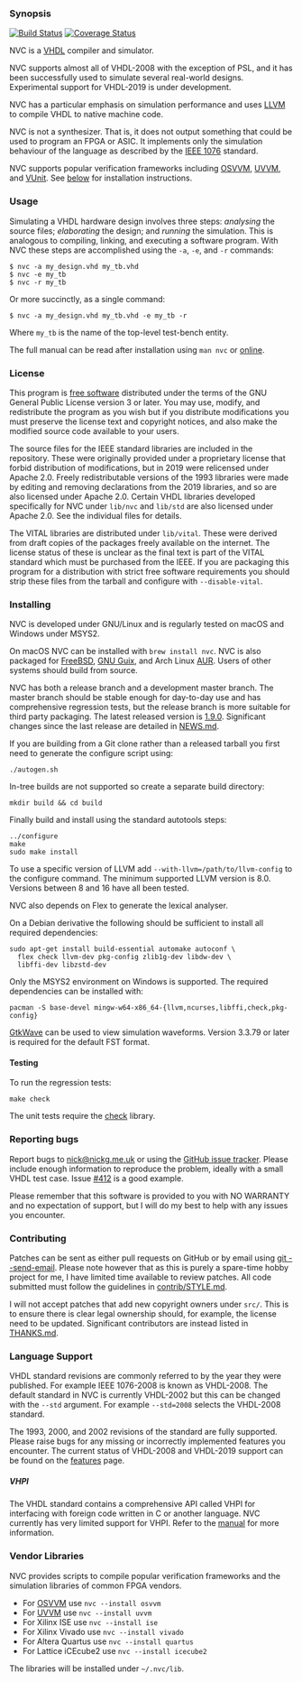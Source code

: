 ### Synopsis

[![Build
Status](https://github.com/nickg/nvc/workflows/Build%20and%20test/badge.svg?branch=master)](https://github.com/nickg/nvc/actions)
[![Coverage Status](https://coveralls.io/repos/github/nickg/nvc/badge.svg?branch=master)](https://coveralls.io/github/nickg/nvc?branch=master)

NVC is a [VHDL](https://en.wikipedia.org/wiki/VHDL) compiler and
simulator.

NVC supports almost all of VHDL-2008 with the exception of PSL, and it
has been successfully used to simulate several real-world designs.
Experimental support for VHDL-2019 is under development.

NVC has a particular emphasis on simulation performance and uses
[LLVM](https://llvm.org/) to compile VHDL to native machine code.

NVC is not a synthesizer.  That is, it does not output something that
could be used to program an FPGA or ASIC.  It implements only the
simulation behaviour of the language as described by the [IEEE
1076](https://standards.ieee.org/standard/1076-2019.html) standard.

NVC supports popular verification frameworks including
[OSVVM](https://osvvm.org/), [UVVM](https://www.uvvm.org/), and
[VUnit](https://vunit.github.io/).  See [below](#vendor-libraries) for
installation instructions.

### Usage

Simulating a VHDL hardware design involves three steps: _analysing_ the
source files; _elaborating_ the design; and _running_ the
simulation.  This is analogous to compiling, linking, and executing a
software program.  With NVC these steps are accomplished using the `-a`,
`-e`, and `-r` commands:

    $ nvc -a my_design.vhd my_tb.vhd
    $ nvc -e my_tb
    $ nvc -r my_tb

Or more succinctly, as a single command:

    $ nvc -a my_design.vhd my_tb.vhd -e my_tb -r

Where `my_tb` is the name of the top-level test-bench entity.

The full manual can be read after installation using `man nvc` or
[online](https://www.nickg.me.uk/nvc/manual.html).

### License

This program is [free
software](https://www.gnu.org/philosophy/free-sw.en.html) distributed
under the terms of the GNU General Public License version 3 or later.
You may use, modify, and redistribute the program as you wish but if you
distribute modifications you must preserve the license text and
copyright notices, and also make the modified source code available to
your users.

The source files for the IEEE standard libraries are included in the
repository.  These were originally provided under a proprietary license
that forbid distribution of modifications, but in 2019 were relicensed
under Apache 2.0.  Freely redistributable versions of the 1993 libraries
were made by editing and removing declarations from the 2019 libraries,
and so are also licensed under Apache 2.0.  Certain VHDL libraries
developed specifically for NVC under `lib/nvc` and `lib/std` are also
licensed under Apache 2.0.  See the individual files for details.

The VITAL libraries are distributed under `lib/vital`.  These were
derived from draft copies of the packages freely available on the
internet.  The license status of these is unclear as the final text is
part of the VITAL standard which must be purchased from the IEEE.  If
you are packaging this program for a distribution with strict free
software requirements you should strip these files from the tarball and
configure with `--disable-vital`.

### Installing

NVC is developed under GNU/Linux and is regularly tested on macOS and
Windows under MSYS2.

On macOS NVC can be installed with `brew install nvc`.  NVC is also
packaged for [FreeBSD](https://www.freshports.org/cad/nvc), [GNU
Guix](https://guix.gnu.org/packages/nvc-1.5.3/), and Arch Linux
[AUR](https://aur.archlinux.org/packages/nvc).  Users of other systems
should build from source.

NVC has both a release branch and a development master branch. The
master branch should be stable enough for day-to-day use and has
comprehensive regression tests, but the release branch is more suitable
for third party packaging.  The latest released version is
[1.9.0](https://github.com/nickg/nvc/releases/download/r1.9.0/nvc-1.9.0.tar.gz).
Significant changes since the last release are detailed in
[NEWS.md](NEWS.md).

If you are building from a Git clone rather than a released tarball you
first need to generate the configure script using:

    ./autogen.sh

In-tree builds are not supported so create a separate build directory:

    mkdir build && cd build

Finally build and install using the standard autotools steps:

    ../configure
    make
    sudo make install

To use a specific version of LLVM add `--with-llvm=/path/to/llvm-config`
to the configure command.  The minimum supported LLVM version is 8.0.
Versions between 8 and 16 have all been tested.

NVC also depends on Flex to generate the lexical analyser.

On a Debian derivative the following should be sufficient to install all
required dependencies:

    sudo apt-get install build-essential automake autoconf \
      flex check llvm-dev pkg-config zlib1g-dev libdw-dev \
      libffi-dev libzstd-dev

Only the MSYS2 environment on Windows is supported.  The required
dependencies can be installed with:

    pacman -S base-devel mingw-w64-x86_64-{llvm,ncurses,libffi,check,pkg-config}

[GtkWave](http://gtkwave.sourceforge.net/) can be used to view
simulation waveforms.  Version 3.3.79 or later is required for the
default FST format.

#### Testing

To run the regression tests:

    make check

The unit tests require the [check](https://libcheck.github.io/check/)
library.

### Reporting bugs

Report bugs to [nick@nickg.me.uk](mailto:nick+nvc@nickg.me.uk) or using
the [GitHub issue tracker](https://github.com/nickg/nvc/issues).  Please
include enough information to reproduce the problem, ideally with a
small VHDL test case.  Issue
[#412](https://github.com/nickg/nvc/issues/412) is a good example.

Please remember that this software is provided to you with NO WARRANTY
and no expectation of support, but I will do my best to help with any
issues you encounter.

### Contributing

Patches can be sent as either pull requests on GitHub or by email using
[git --send-email](https://git-send-email.io/).  Please note however
that as this is purely a spare-time hobby project for me, I have limited
time available to review patches.  All code submitted must follow the
guidelines in [contrib/STYLE.md](contrib/STYLE.md).

I will not accept patches that add new copyright owners under `src/`.
This is to ensure there is clear legal ownership should, for example,
the license need to be updated.  Significant contributors are instead
listed in [THANKS.md](THANKS.md).

### Language Support

VHDL standard revisions are commonly referred to by the year they were
published.  For example IEEE 1076-2008 is known as VHDL-2008.  The
default standard in NVC is currently VHDL-2002 but this can be changed
with the `--std` argument.  For example `--std=2008` selects the
VHDL-2008 standard.

The 1993, 2000, and 2002 revisions of the standard are fully supported.
Please raise bugs for any missing or incorrectly implemented features
you encounter.  The current status of VHDL-2008 and VHDL-2019 support
can be found on the [features](https://www.nickg.me.uk/nvc/features.html)
page.

##### VHPI

The VHDL standard contains a comprehensive API called VHPI for
interfacing with foreign code written in C or another language.  NVC
currently has very limited support for VHPI.  Refer to the
[manual](https://www.nickg.me.uk/nvc/manual.html#VHPI) for more
information.

### Vendor Libraries

NVC provides scripts to compile popular verification frameworks and the
simulation libraries of common FPGA vendors.

* For [OSVVM](https://osvvm.org/) use `nvc --install osvvm`
* For [UVVM](https://www.uvvm.org/) use `nvc --install uvvm`
* For Xilinx ISE use `nvc --install ise`
* For Xilinx Vivado use `nvc --install vivado`
* For Altera Quartus use `nvc --install quartus`
* For Lattice iCEcube2 use `nvc --install icecube2`

The libraries will be installed under `~/.nvc/lib`.

